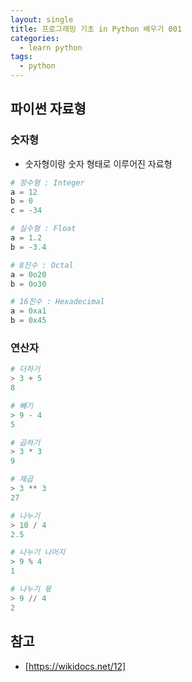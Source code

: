 ```yaml
---
layout: single
title: 프로그래밍 기초 in Python 배우기 001
categories: 
  - learn python
tags: 
  - python
---
```


## 파이썬 자료형

### 숫자형

- 숫자형이랑 숫자 형태로 이루어진 자료형

~~~python
# 정수형 : Integer
a = 12
b = 0
c = -34

# 실수형 : Float
a = 1.2
b = -3.4

# 8진수 : Octal
a = 0o20
b = 0o30

# 16진수 : Hexadecimal
a = 0xa1
b = 0x45
~~~

### 연산자

~~~python
# 더하기
> 3 + 5
8

# 빼기
> 9 - 4
5

# 곱하기
> 3 * 3
9

# 제곱
> 3 ** 3
27

# 나누기
> 10 / 4
2.5

# 나누기 나머지
> 9 % 4
1

# 나누기 몫
> 9 // 4
2
~~~

## 참고
- [https://wikidocs.net/12]
